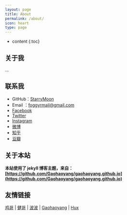 ```yaml
---
layout: page
title: About
permalink: /about/
icon: heart
type: page
---
```


* content
{:toc}




## 关于我

...

## 联系我

* GitHub：[StarryMoon](https://github.com/StarryMoon)
* Email ：foggyrmail@gmail.com
* [Facebook]()
* [Twitter]()
* [Instagram]()
* [微博]()
* [知乎]()
* [豆瓣]()

## 关于本站

**本站使用了 jekyll 博客主题，来自：[https://github.com/Gaohaoyang/gaohaoyang.github.io](https://github.com/Gaohaoyang/gaohaoyang.github.io)**

## 友情链接

[鸡哥](https://arkingc.github.io/) \| [健哥](https://guanjunjian.github.io/) \| [波波](http://blog.xbblfz.site/) \| [Gaohaoyang](https://gaohaoyang.github.io) \| [Hux](http://huangxuan.me)
